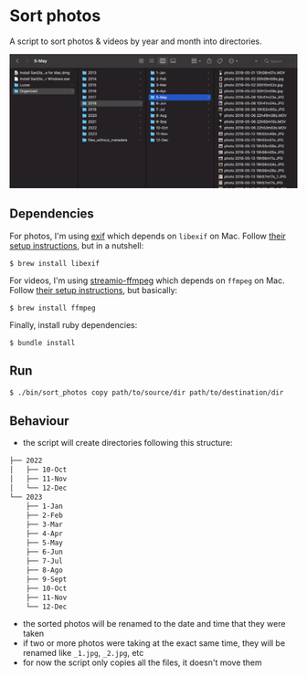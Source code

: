 # Sort photos

A script to sort photos & videos by year and month into directories.

![Example of directories](/dir_example.png)


## Dependencies

For photos, I'm using [exif](https://rubygems.org/gems/exif) which depends on `libexif` on Mac. Follow [their setup instructions](https://github.com/tonytonyjan/exif), but in a nutshell:

```
$ brew install libexif
```

For videos, I'm using [streamio-ffmpeg](https://rubygems.org/gems/streamio-ffmpeg) which depends on `ffmpeg` on Mac. Follow [their setup instructions](https://github.com/streamio/streamio-ffmpeg?tab=readme-ov-file#ffmpeg), but basically:

```
$ brew install ffmpeg
```


Finally, install ruby dependencies:

```
$ bundle install
```

## Run

```
$ ./bin/sort_photos copy path/to/source/dir path/to/destination/dir
```

## Behaviour

- the script will create directories following this structure:

```
├── 2022
│   ├── 10-Oct
│   ├── 11-Nov
│   └── 12-Dec
└── 2023
    ├── 1-Jan
    ├── 2-Feb
    ├── 3-Mar
    ├── 4-Apr
    ├── 5-May
    ├── 6-Jun
    ├── 7-Jul
    ├── 8-Ago
    ├── 9-Sept
    ├── 10-Oct
    ├── 11-Nov
    └── 12-Dec

```

- the sorted photos will be renamed to the date and time that they were taken
- if two or more photos were taking at the exact same time, they will be renamed like `_1.jpg`, `_2.jpg`, etc
- for now the script only copies all the files, it doesn't move them
